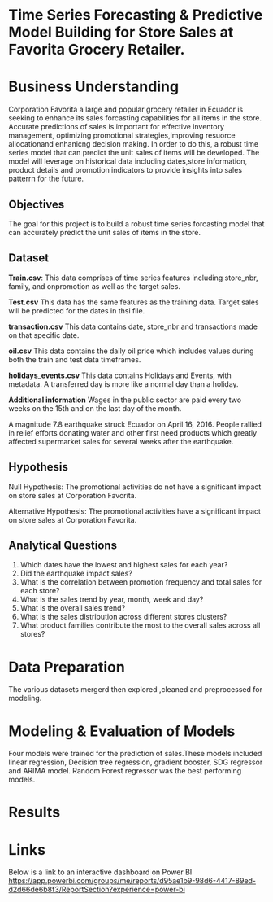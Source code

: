 # Time Series Forecasting & Predictive Model Building for Store Sales at Favorita Grocery Retailer.

# Business Understanding 
Corporation Favorita a large and popular grocery retailer in Ecuador is seeking to enhance its sales forcasting capabilities for all items in the store. Accurate predictions of sales is important for effective inventory management, optimizing promotional strategies,improving resuorce allocationand enhanicng decision making. In order to do this, a robust  time series model that can predict the unit sales of items will be developed. The model will leverage on historical data including dates,store information, product details and promotion indicators to provide insights into sales patterrn for the future.

## Objectives
The goal for this project is to build a robust time series forcasting model that can accurately predict the unit sales of items in the store.

## Dataset
**Train.csv**:
This data comprises of time series features including store_nbr, family, and onpromotion as well as the target sales.

**Test.csv**
This data has the same features as the training data. Target sales will be predicted for the dates in thsi file.

**transaction.csv**
This data contains date, store_nbr and transactions made on that specific date.

**oil.csv**
This data contains the daily oil price which includes values during both the train and test data timeframes.

**holidays_events.csv**
This data contains Holidays and Events, with metadata. A transferred day is more like a normal day than a holiday.

**Additional information**
Wages in the public sector are paid every two weeks on the 15th and on the last day of the month.

A magnitude 7.8 earthquake struck Ecuador on April 16, 2016. People rallied in relief efforts donating water and other first need products which greatly affected supermarket sales for several weeks after the earthquake.

## Hypothesis
Null Hypothesis: The promotional activities do not have a significant impact on store sales at Corporation Favorita.

Alternative Hypothesis: The promotional activities  have a significant impact on store sales at Corporation Favorita.


## Analytical Questions
1. Which dates have the lowest and highest sales for each year?
2. Did the earthquake impact sales?
3. What is the correlation between promotion frequency and total sales for each store?
4. What is the sales trend by year, month, week and day?
5. What is the overall sales trend?
6. What is the sales distribution across different stores clusters?
7. What product families contribute the most to the overall sales across all stores?

# Data Preparation
The various datasets mergerd then explored ,cleaned and preprocessed for modeling.

# Modeling & Evaluation of Models
Four models were trained for the prediction of sales.These models included linear regression, Decision tree regression, gradient booster, SDG regressor and ARIMA model. Random Forest regressor was the best performing models.

# Results


# Links
Below is a link to an interactive dashboard on Power BI 
https://app.powerbi.com/groups/me/reports/d95ae1b9-98d6-4417-89ed-d2d66de6b8f3/ReportSection?experience=power-bi
